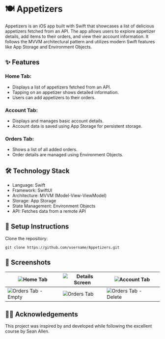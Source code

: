 # 🍽 Appetizers

Appetizers is an iOS app built with Swift that showcases a list of delicious appetizers fetched from an API. The app allows users to explore appetizer details, add items to their orders, and view their account information. It follows the MVVM architectural pattern and utilizes modern Swift features like App Storage and Environment Objects.

 ## ✨ Features

### Home Tab:
* Displays a list of appetizers fetched from an API.
* Tapping on an appetizer shows detailed information.
* Users can add appetizers to their orders.
### Account Tab:
* Displays and manages basic account details.
* Account data is saved using App Storage for persistent storage.
### Orders Tab:
* Shows a list of all added orders.
* Order details are managed using Environment Objects.

## 🛠 Technology Stack

* Language: Swift
* Framework: SwiftUI
* Architecture: MVVM (Model-View-ViewModel)
* Storage: App Storage
* State Management: Environment Objects
* API: Fetches data from a remote API
  
## 📲 Setup Instructions

Clone the repository:
```
git clone https://github.com/username/Appetizers.git
```
## 📸 Screenshots

| ![Home Tab](https://github.com/user-attachments/assets/ab4f4d92-c930-4049-a1e4-b90a62c1b293) | ![Details Screen](https://github.com/user-attachments/assets/27e8f93b-a5bd-4bd8-bae2-8c7ac952c5ee) | ![Account Tab](https://github.com/user-attachments/assets/1a5c7794-9fce-4dcd-90b7-01c742499abd) |
| -------------------------------------------------------------------------------------------- | -------------------------------------------------------------------------------------------------- | ---------------------------------------------------------------------------------------------------- |
| ![Orders Tab - Empty](https://github.com/user-attachments/assets/5f4d54d0-11e6-49ad-83a1-0fbde5b11ae6) | ![Orders Tab](https://github.com/user-attachments/assets/16aec4cf-9a30-41d3-a260-4bb65a52e0d4) | ![Orders Tab - Delete](https://github.com/user-attachments/assets/c0eb2d27-6226-496f-9ca4-c1f74ddde8d9) |

## 🧑‍💻 Acknowledgements

This project was inspired by and developed while following the excellent course by Sean Allen.


